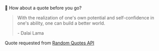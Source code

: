 📣 How about a quote before you go?

> With the realization of one's own potential and self-confidence in one's ability, one can build a better world.
>
> <p>- Dalai Lama</p>

Quote requested from [Random Quotes API](https://github.com/lukePeavey/quotable)

